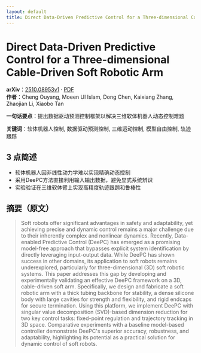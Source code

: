 ```yaml
---
layout: default
title: Direct Data-Driven Predictive Control for a Three-dimensional Cable-Driven Soft Robotic Arm
---
```


# Direct Data-Driven Predictive Control for a Three-dimensional Cable-Driven Soft Robotic Arm
**arXiv**：[2510.08953v1](https://arxiv.org/abs/2510.08953) · [PDF](https://arxiv.org/pdf/2510.08953.pdf)  
**作者**：Cheng Ouyang, Moeen Ul Islam, Dong Chen, Kaixiang Zhang, Zhaojian Li, Xiaobo Tan  

**一句话要点**：提出数据驱动预测控制框架以解决三维软体机器人动态控制难题

**关键词**：软体机器人控制, 数据驱动预测控制, 三维运动控制, 模型自由控制, 轨迹跟踪

## 3 点简述
- 软体机器人因非线性动力学难以实现精确动态控制
- 采用DeePC方法直接利用输入输出数据，避免显式系统辨识
- 实验验证在三维软体臂上实现高精度轨迹跟踪和鲁棒性

## 摘要（原文）

> Soft robots offer significant advantages in safety and adaptability, yet
> achieving precise and dynamic control remains a major challenge due to their
> inherently complex and nonlinear dynamics. Recently, Data-enabled Predictive
> Control (DeePC) has emerged as a promising model-free approach that bypasses
> explicit system identification by directly leveraging input-output data. While
> DeePC has shown success in other domains, its application to soft robots
> remains underexplored, particularly for three-dimensional (3D) soft robotic
> systems. This paper addresses this gap by developing and experimentally
> validating an effective DeePC framework on a 3D, cable-driven soft arm.
> Specifically, we design and fabricate a soft robotic arm with a thick tubing
> backbone for stability, a dense silicone body with large cavities for strength
> and flexibility, and rigid endcaps for secure termination. Using this platform,
> we implement DeePC with singular value decomposition (SVD)-based dimension
> reduction for two key control tasks: fixed-point regulation and trajectory
> tracking in 3D space. Comparative experiments with a baseline model-based
> controller demonstrate DeePC's superior accuracy, robustness, and adaptability,
> highlighting its potential as a practical solution for dynamic control of soft
> robots.

